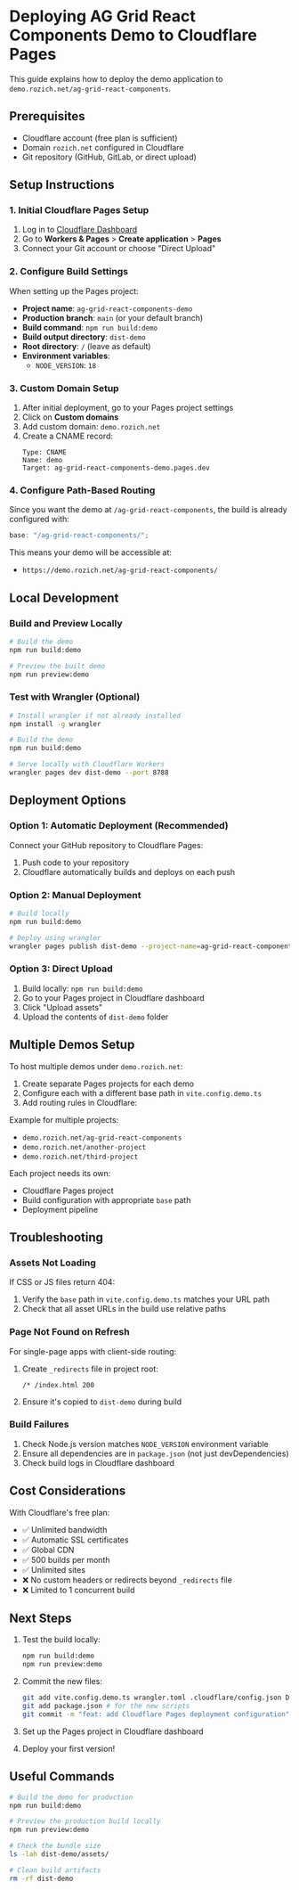 # Deploying AG Grid React Components Demo to Cloudflare Pages

This guide explains how to deploy the demo application to `demo.rozich.net/ag-grid-react-components`.

## Prerequisites

- Cloudflare account (free plan is sufficient)
- Domain `rozich.net` configured in Cloudflare
- Git repository (GitHub, GitLab, or direct upload)

## Setup Instructions

### 1. Initial Cloudflare Pages Setup

1. Log in to [Cloudflare Dashboard](https://dash.cloudflare.com)
2. Go to **Workers & Pages** > **Create application** > **Pages**
3. Connect your Git account or choose "Direct Upload"

### 2. Configure Build Settings

When setting up the Pages project:

- **Project name**: `ag-grid-react-components-demo`
- **Production branch**: `main` (or your default branch)
- **Build command**: `npm run build:demo`
- **Build output directory**: `dist-demo`
- **Root directory**: `/` (leave as default)
- **Environment variables**:
  - `NODE_VERSION`: `18`

### 3. Custom Domain Setup

1. After initial deployment, go to your Pages project settings
2. Click on **Custom domains**
3. Add custom domain: `demo.rozich.net`
4. Create a CNAME record:
   ```
   Type: CNAME
   Name: demo
   Target: ag-grid-react-components-demo.pages.dev
   ```

### 4. Configure Path-Based Routing

Since you want the demo at `/ag-grid-react-components`, the build is already configured with:

```javascript
base: "/ag-grid-react-components/";
```

This means your demo will be accessible at:

- `https://demo.rozich.net/ag-grid-react-components/`

## Local Development

### Build and Preview Locally

```bash
# Build the demo
npm run build:demo

# Preview the built demo
npm run preview:demo
```

### Test with Wrangler (Optional)

```bash
# Install wrangler if not already installed
npm install -g wrangler

# Build the demo
npm run build:demo

# Serve locally with Cloudflare Workers
wrangler pages dev dist-demo --port 8788
```

## Deployment Options

### Option 1: Automatic Deployment (Recommended)

Connect your GitHub repository to Cloudflare Pages:

1. Push code to your repository
2. Cloudflare automatically builds and deploys on each push

### Option 2: Manual Deployment

```bash
# Build locally
npm run build:demo

# Deploy using wrangler
wrangler pages publish dist-demo --project-name=ag-grid-react-components-demo
```

### Option 3: Direct Upload

1. Build locally: `npm run build:demo`
2. Go to your Pages project in Cloudflare dashboard
3. Click "Upload assets"
4. Upload the contents of `dist-demo` folder

## Multiple Demos Setup

To host multiple demos under `demo.rozich.net`:

1. Create separate Pages projects for each demo
2. Configure each with a different base path in `vite.config.demo.ts`
3. Add routing rules in Cloudflare:

Example for multiple projects:

- `demo.rozich.net/ag-grid-react-components`
- `demo.rozich.net/another-project`
- `demo.rozich.net/third-project`

Each project needs its own:

- Cloudflare Pages project
- Build configuration with appropriate `base` path
- Deployment pipeline

## Troubleshooting

### Assets Not Loading

If CSS or JS files return 404:

1. Verify the `base` path in `vite.config.demo.ts` matches your URL path
2. Check that all asset URLs in the build use relative paths

### Page Not Found on Refresh

For single-page apps with client-side routing:

1. Create `_redirects` file in project root:
   ```
   /* /index.html 200
   ```
2. Ensure it's copied to `dist-demo` during build

### Build Failures

1. Check Node.js version matches `NODE_VERSION` environment variable
2. Ensure all dependencies are in `package.json` (not just devDependencies)
3. Check build logs in Cloudflare dashboard

## Cost Considerations

With Cloudflare's free plan:

- ✅ Unlimited bandwidth
- ✅ Automatic SSL certificates
- ✅ Global CDN
- ✅ 500 builds per month
- ✅ Unlimited sites
- ❌ No custom headers or redirects beyond `_redirects` file
- ❌ Limited to 1 concurrent build

## Next Steps

1. Test the build locally:

   ```bash
   npm run build:demo
   npm run preview:demo
   ```

2. Commit the new files:

   ```bash
   git add vite.config.demo.ts wrangler.toml .cloudflare/config.json DEPLOYMENT.md
   git add package.json # for the new scripts
   git commit -m "feat: add Cloudflare Pages deployment configuration"
   ```

3. Set up the Pages project in Cloudflare dashboard

4. Deploy your first version!

## Useful Commands

```bash
# Build the demo for production
npm run build:demo

# Preview the production build locally
npm run preview:demo

# Check the bundle size
ls -lah dist-demo/assets/

# Clean build artifacts
rm -rf dist-demo
```
